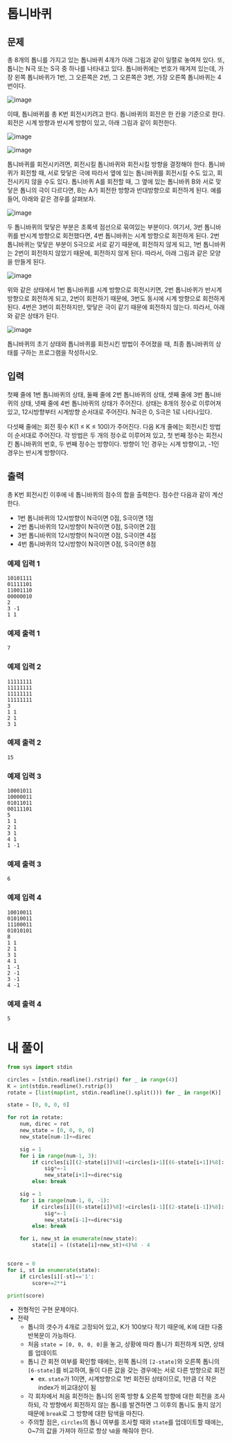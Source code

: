 # 톱니바퀴
## 문제
총 8개의 톱니를 가지고 있는 톱니바퀴 4개가 아래 그림과 같이 일렬로 놓여져 있다. 또, 톱니는 N극 또는 S극 중 하나를 나타내고 있다. 톱니바퀴에는 번호가 매겨져 있는데, 가장 왼쪽 톱니바퀴가 1번, 그 오른쪽은 2번, 그 오른쪽은 3번, 가장 오른쪽 톱니바퀴는 4번이다.

![image](https://github.com/Namkwangwoon/TIL-Algorithm-/assets/19163372/8ecb5806-5044-4e04-96e1-f61b17dc524a)

이때, 톱니바퀴를 총 K번 회전시키려고 한다. 톱니바퀴의 회전은 한 칸을 기준으로 한다. 회전은 시계 방향과 반시계 방향이 있고, 아래 그림과 같이 회전한다.

![image](https://github.com/Namkwangwoon/TIL-Algorithm-/assets/19163372/b90039b9-a8ca-4118-ab3c-9256235e81fd)

![image](https://github.com/Namkwangwoon/TIL-Algorithm-/assets/19163372/a5a08333-ef67-4716-80b8-7ba93592f6ef)

톱니바퀴를 회전시키려면, 회전시킬 톱니바퀴와 회전시킬 방향을 결정해야 한다. 톱니바퀴가 회전할 때, 서로 맞닿은 극에 따라서 옆에 있는 톱니바퀴를 회전시킬 수도 있고, 회전시키지 않을 수도 있다. 톱니바퀴 A를 회전할 때, 그 옆에 있는 톱니바퀴 B와 서로 맞닿은 톱니의 극이 다르다면, B는 A가 회전한 방향과 반대방향으로 회전하게 된다. 예를 들어, 아래와 같은 경우를 살펴보자.

![image](https://github.com/Namkwangwoon/TIL-Algorithm-/assets/19163372/0a81fe68-407f-4c5f-8d8a-5c9c08c0933a)

두 톱니바퀴의 맞닿은 부분은 초록색 점선으로 묶여있는 부분이다. 여기서, 3번 톱니바퀴를 반시계 방향으로 회전했다면, 4번 톱니바퀴는 시계 방향으로 회전하게 된다. 2번 톱니바퀴는 맞닿은 부분이 S극으로 서로 같기 때문에, 회전하지 않게 되고, 1번 톱니바퀴는 2번이 회전하지 않았기 때문에, 회전하지 않게 된다. 따라서, 아래 그림과 같은 모양을 만들게 된다.

![image](https://github.com/Namkwangwoon/TIL-Algorithm-/assets/19163372/507f5f53-4f32-4632-92a8-0a2c9f391f83)

위와 같은 상태에서 1번 톱니바퀴를 시계 방향으로 회전시키면, 2번 톱니바퀴가 반시계 방향으로 회전하게 되고, 2번이 회전하기 때문에, 3번도 동시에 시계 방향으로 회전하게 된다. 4번은 3번이 회전하지만, 맞닿은 극이 같기 때문에 회전하지 않는다. 따라서, 아래와 같은 상태가 된다.

![image](https://github.com/Namkwangwoon/TIL-Algorithm-/assets/19163372/b6d3339d-2b21-4394-af93-43187d980a23)

톱니바퀴의 초기 상태와 톱니바퀴를 회전시킨 방법이 주어졌을 때, 최종 톱니바퀴의 상태를 구하는 프로그램을 작성하시오.

## 입력
첫째 줄에 1번 톱니바퀴의 상태, 둘째 줄에 2번 톱니바퀴의 상태, 셋째 줄에 3번 톱니바퀴의 상태, 넷째 줄에 4번 톱니바퀴의 상태가 주어진다. 상태는 8개의 정수로 이루어져 있고, 12시방향부터 시계방향 순서대로 주어진다. N극은 0, S극은 1로 나타나있다.

다섯째 줄에는 회전 횟수 K(1 ≤ K ≤ 100)가 주어진다. 다음 K개 줄에는 회전시킨 방법이 순서대로 주어진다. 각 방법은 두 개의 정수로 이루어져 있고, 첫 번째 정수는 회전시킨 톱니바퀴의 번호, 두 번째 정수는 방향이다. 방향이 1인 경우는 시계 방향이고, -1인 경우는 반시계 방향이다.

## 출력
총 K번 회전시킨 이후에 네 톱니바퀴의 점수의 합을 출력한다. 점수란 다음과 같이 계산한다.

- 1번 톱니바퀴의 12시방향이 N극이면 0점, S극이면 1점
- 2번 톱니바퀴의 12시방향이 N극이면 0점, S극이면 2점
- 3번 톱니바퀴의 12시방향이 N극이면 0점, S극이면 4점
- 4번 톱니바퀴의 12시방향이 N극이면 0점, S극이면 8점

### 예제 입력 1
```
10101111
01111101
11001110
00000010
2
3 -1
1 1
```
### 예제 출력 1 
```
7
```
### 예제 입력 2 
```
11111111
11111111
11111111
11111111
3
1 1
2 1
3 1
```
### 예제 출력 2 
```
15
```
### 예제 입력 3 
```
10001011
10000011
01011011
00111101
5
1 1
2 1
3 1
4 1
1 -1
```
### 예제 출력 3 
```
6
```
### 예제 입력 4 
```
10010011
01010011
11100011
01010101
8
1 1
2 1
3 1
4 1
1 -1
2 -1
3 -1
4 -1
```
### 예제 출력 4 
```
5
```

# 내 풀이
```python
from sys import stdin

circles = [stdin.readline().rstrip() for _ in range(4)]
K = int(stdin.readline().rstrip())
rotate = [list(map(int, stdin.readline().split())) for _ in range(K)]

state = [0, 0, 0, 0]

for rot in rotate:
    num, direc = rot
    new_state = [0, 0, 0, 0]
    new_state[num-1]+=direc

    sig = 1
    for i in range(num-1, 3):
        if circles[i][(2-state[i])%8]!=circles[i+1][(6-state[i+1])%8]:
            sig*=-1
            new_state[i+1]+=direc*sig
        else: break

    sig = 1
    for i in range(num-1, 0, -1):
        if circles[i][(6-state[i])%8]!=circles[i-1][(2-state[i-1])%8]:
            sig*=-1
            new_state[i-1]+=direc*sig
        else: break

    for i, new_st in enumerate(new_state):
        state[i] = ((state[i]+new_st)+4)%8 - 4


score = 0
for i, st in enumerate(state):
    if circles[i][-st]=='1':
        score+=2**i

print(score)
```
- 전형적인 구현 문제이다.
- 전략
  - 톱니의 갯수가 4개로 고정되어 있고, K가 100보다 작기 때문에, K에 대한 다중 반복문이 가능하다.
  - 처음 `state = [0, 0, 0, 0]`을 놓고, 상황에 따라 톱니가 회전하게 되면, 상태를 업데이트
  - 톱니 간 회전 여부를 확인할 때에는, 왼쪽 톱니의 `[2-state]`와 오른쪽 톱니의 `[6-state]`를 비교하여, 둘이 다른 값을 갖는 경우에는 서로 다른 방향으로 회전
    - ex. `state`가 1이면, 시계방향으로 1번 회전된 상태이므로, 1만큼 더 작은 index가 비교대상이 됨
  - 각 회차에서 처음 회전하는 톱니의 왼쪽 방향 & 오른쪽 방향에 대한 회전을 조사하되, 각 방향에서 회전하지 않는 톱니를 발견하면 그 이후의 톱니도 돌지 않기 때문에 `break`로 그 방향에 대한 탐색을 마친다.
  - 주의할 점은, `circles`의 톱니 여부를 조사할 때와 `state`를 업데이트할 때에는, 0~7의 값을 가져야 하므로 항상 `%8`을 해줘야 한다.
